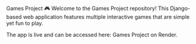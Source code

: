 Games Project 🎮
Welcome to the Games Project repository! This Django-based web application features multiple interactive games that are simple yet fun to play.

The app is live and can be accessed here: Games Project on Render.
